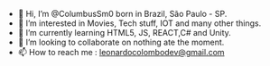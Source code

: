 - 👋 Hi, I’m @ColumbusSm0 born in Brazil, São Paulo - SP.
- 👀 I’m interested in Movies, Tech stuff, IOT and many other things.
- 🌱 I’m currently learning HTML5, JS, REACT,C# and Unity.
- 💞️ I’m looking to collaborate on nothing ate the moment.
- 📫 How to reach me : leonardocolombodev@gmail.com
 <!---
ColumbusSm0/ColumbusSm0 is a ✨ special ✨ repository because its `README.md` (this file) appears on your GitHub profile.
You can click the Preview link to take a look at your changes.
--->
